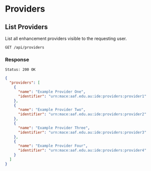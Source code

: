 # Providers

## List Providers

List all enhancement providers visible to the requesting user.

```
GET /api/providers
```

### Response

```
Status: 200 OK
```

```json
{
  "providers": [
    {
      "name": "Example Provider One",
      "identifier": "urn:mace:aaf.edu.au:ide:providers:provider1"
    },
    {
      "name": "Example Provider Two",
      "identifier": "urn:mace:aaf.edu.au:ide:providers:provider2"
    },
    {
      "name": "Example Provider Three",
      "identifier": "urn:mace:aaf.edu.au:ide:providers:provider3"
    },
    {
      "name": "Example Provider Four",
      "identifier": "urn:mace:aaf.edu.au:ide:providers:provider4"
    }
  ]
}
```

